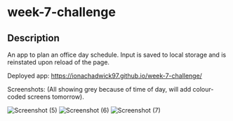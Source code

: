 # week-7-challenge

## Description

An app to plan an office day schedule. Input is saved to local storage and is reinstated upon reload of the page.

Deployed app: https://ionachadwick97.github.io/week-7-challenge/

Screenshots: (All showing grey because of time of day, will add colour-coded screens tomorrow).

![Screenshot (5)](https://user-images.githubusercontent.com/117356506/214436451-5053f797-4e53-4ed3-85cf-fc58281c58d8.png)
![Screenshot (6)](https://user-images.githubusercontent.com/117356506/214436482-dc8fd279-0809-4e61-ace0-fa0e41d0d0b9.png)
![Screenshot (7)](https://user-images.githubusercontent.com/117356506/214592540-cafd28b2-a680-4bfe-b823-91213ef38607.png)
